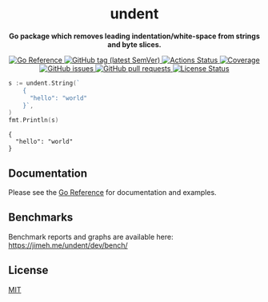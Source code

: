 <h1 align="center">
  undent
</h1>

<p align="center">
  <strong>
    Go package which removes leading indentation/white-space from strings and
    byte slices.
  </strong>
</p>

<p align="center">
  <a href="https://pkg.go.dev/github.com/jimeh/undent">
    <img src="https://img.shields.io/badge/%E2%80%8B-reference-387b97.svg?logo=go&logoColor=white"
  alt="Go Reference">
  </a>
  <a href="https://github.com/jimeh/undent/releases">
    <img src="https://img.shields.io/github/v/tag/jimeh/undent?label=release" alt="GitHub tag (latest SemVer)">
  </a>
  <a href="https://github.com/jimeh/undent/actions">
    <img src="https://img.shields.io/github/workflow/status/jimeh/undent/CI.svg?logo=github" alt="Actions Status">
  </a>
  <a href="https://codeclimate.com/github/jimeh/undent">
    <img src="https://img.shields.io/codeclimate/coverage/jimeh/undent.svg?logo=code%20climate" alt="Coverage">
  </a>
  <a href="https://github.com/jimeh/undent/issues">
    <img src="https://img.shields.io/github/issues-raw/jimeh/undent.svg?style=flat&logo=github&logoColor=white"
alt="GitHub issues">
  </a>
  <a href="https://github.com/jimeh/undent/pulls">
    <img src="https://img.shields.io/github/issues-pr-raw/jimeh/undent.svg?style=flat&logo=github&logoColor=white" alt="GitHub pull requests">
  </a>
  <a href="https://github.com/jimeh/undent/blob/master/LICENSE">
    <img src="https://img.shields.io/github/license/jimeh/undent.svg?style=flat" alt="License Status">
  </a>
</p>

```go
s := undent.String(`
	{
	  "hello": "world"
	}`,
)
fmt.Println(s)
```

```
{
  "hello": "world"
}
```

## Documentation

Please see the
[Go Reference](https://pkg.go.dev/github.com/jimeh/undent#section-documentation)
for documentation and examples.

## Benchmarks

Benchmark reports and graphs are available here:
https://jimeh.me/undent/dev/bench/

## License

[MIT](https://github.com/jimeh/undent/blob/master/LICENSE)
